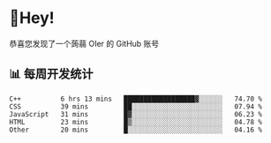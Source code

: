 # 👋Hey!
恭喜您发现了一个蒟蒻 OIer 的 GitHub 账号

## 📊 每周开发统计
<!--START_SECTION:waka-->
```text
C++          6 hrs 13 mins   ██████████████████▓░░░░░░   74.70 % 
CSS          39 mins         ██░░░░░░░░░░░░░░░░░░░░░░░   07.94 % 
JavaScript   31 mins         █▓░░░░░░░░░░░░░░░░░░░░░░░   06.23 % 
HTML         23 mins         █▒░░░░░░░░░░░░░░░░░░░░░░░   04.78 % 
Other        20 mins         █░░░░░░░░░░░░░░░░░░░░░░░░   04.16 % 
```
<!--END_SECTION:waka-->
